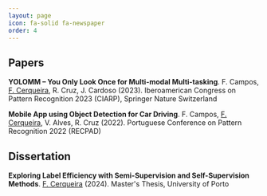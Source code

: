 ```yaml
---
layout: page
icon: fa-solid fa-newspaper
order: 4
---
```


## Papers

**YOLOMM – You Only Look Once for Multi-modal Multi-tasking**. F. Campos, <ins>F. Cerqueira</ins>, R. Cruz, J. Cardoso (2023).
Iberoamerican Congress on Pattern Recognition 2023 (CIARP), Springer Nature Switzerland

**Mobile App using Object Detection for Car Driving**. F. Campos, <ins>F. Cerqueira</ins>, V. Alves, R. Cruz (2022). Portuguese
Conference on Pattern Recognition 2022 (RECPAD)

## Dissertation

**Exploring Label Efficiency with Semi-Supervision and Self-Supervision Methods**. <ins>F. Cerqueira</ins> (2024). Master's Thesis, University of Porto